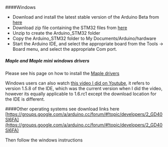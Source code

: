 ####Windows 

* Download and install the latest stable version of the Arduino Beta from [here](http://downloads.arduino.cc/arduino-1.6.0rc1-windows.exe)
* Download zip file containing the STM32 files from [here](https://github.com/rogerclarkmelbourne/Arduino_STM32/archive/master.zip)
* Unzip to create the Arduino_STM32 folder
* Copy the Arduino_STM32 folder to My Documents/Arduino/hardware
* Start the Arduino IDE, and select the appropriate board from the Tools -> Board menu, and select the appropriate Com port.

##### Maple and Maple mini windows drivers

Please see his page on how to install the [Maple drivers](https://github.com/rogerclarkmelbourne/Arduino_STM32/wiki/Maple-drivers)

Windows users can also watch [this video I did on Youtube](https://www.youtube.com/watch?v=-zwGnytGT8M), it refers to version 1.5.8 of the IDE, which was the current version when I did the video, however its equally applicable to 1.6.rc1 except the download location for the IDE is different. 



####Other operating systems see download links here
[https://groups.google.com/a/arduino.cc/forum/#!topic/developers/2_GD40Sl6FA](https://groups.google.com/a/arduino.cc/forum/#!topic/developers/2_GD40Sl6FA)

Then follow the windows instructions

